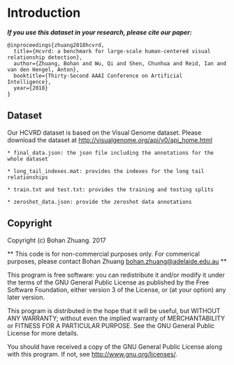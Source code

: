 # Introduction

***If you use this dataset in your research, please cite our paper:***

```
@inproceedings{zhuang2018hcvrd,
  title={Hcvrd: a benchmark for large-scale human-centered visual relationship detection},
  author={Zhuang, Bohan and Wu, Qi and Shen, Chunhua and Reid, Ian and van den Hengel, Anton},
  booktitle={Thirty-Second AAAI Conference on Artificial Intelligence},
  year={2018}
}
```

## Dataset
Our HCVRD dataset is based on the Visual Genome dataset. Please download the dataset at http://visualgenome.org/api/v0/api_home.html

```
* final_data.json: the json file including the annotations for the whole dataset
  
* long_tail_indexes.mat: provides the indexes for the long tail relationships

* train.txt and test.txt: provides the training and testing splits

* zeroshot_data.json: provide the zeroshot data annotations

```

  

## Copyright

Copyright (c) Bohan Zhuang. 2017

** This code is for non-commercial purposes only. For commerical purposes,
please contact Bohan Zhuang <bohan.zhuang@adelaide.edu.au> **

This program is free software: you can redistribute it and/or modify
    it under the terms of the GNU General Public License as published by
    the Free Software Foundation, either version 3 of the License, or
    (at your option) any later version.

This program is distributed in the hope that it will be useful,
    but WITHOUT ANY WARRANTY; without even the implied warranty of
    MERCHANTABILITY or FITNESS FOR A PARTICULAR PURPOSE.  See the
    GNU General Public License for more details.

You should have received a copy of the GNU General Public License
    along with this program.  If not, see <http://www.gnu.org/licenses/>.

